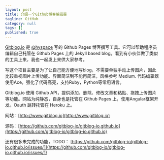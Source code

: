 ```yaml
---
layout: post
title: 介绍一个Github博客编辑器
tagline: GitHub
category: null
tags: []
published: true
---
```

[Gitblog.io](http://www.gitblog.io) 是 [@hyspace](https://twitter/hyspace) 写的 Github Pages 博客撰写工具。它可以帮助程序员 编辑自己托管在 Github Pages 上的 Jekyll based blog。看到有小伙伴做了类似的工具上来，我也一起发上来供大家参考。

写这个项目主要是为了让自己能方便地写blog，不需要单独手动上传图片，因此比较重视图片上传功能。界面简洁到不能再简洁，风格参考 Medium. 代码编辑器使用Ace，强化了代码高亮，支持Ruby，Python等常用语言。

Gitblog.io 使用 Github API，提供添加、删除、修改文章和粘贴、拖拽上传图片等功能。网站为纯静态，自身也是托管在 Github Pages 上，使用Angular框架开发。Oauth 跳转托管在 Heroku 上。

网站：[http://www.gitblog.io](http://www.gitblog.io)

源码：[https://github.com/gitblog-io/gitblog-io.github.io](https://github.com/gitblog-io/gitblog-io.github.io)

还有很多未完成的功能，TODO： [https://github.com/gitblog-io/gitblog-io.github.io/issues/1](https://github.com/gitblog-io/gitblog-io.github.io/issues/1)
